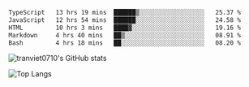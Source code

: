 <!--START_SECTION:waka-->

```txt
TypeScript   13 hrs 19 mins  ██████▒░░░░░░░░░░░░░░░░░░   25.37 %
JavaScript   12 hrs 54 mins  ██████░░░░░░░░░░░░░░░░░░░   24.58 %
HTML         10 hrs 3 mins   ████▓░░░░░░░░░░░░░░░░░░░░   19.16 %
Markdown     4 hrs 40 mins   ██▒░░░░░░░░░░░░░░░░░░░░░░   08.91 %
Bash         4 hrs 18 mins   ██░░░░░░░░░░░░░░░░░░░░░░░   08.20 %
```

<!--END_SECTION:waka-->

<!--START_SECTION:stats-->
![tranviet0710's GitHub stats](https://github-readme-stats.vercel.app/api?username=tranviet0710&show_icons=true&theme=transparent&rank_icon=github)
<!--END_SECTION:stats-->

<!--START_SECTION:repo-->
<!--END_SECTION:repo-->

<!--START_SECTION:top-lang-->
![Top Langs](https://github-readme-stats.vercel.app/api/top-langs/?username=tranviet0710&layout=pie&theme=transparent)
<!--END_SECTION:top-lang-->

